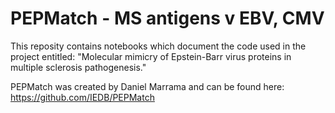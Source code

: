 # PEPMatch - MS antigens v EBV, CMV

This reposity contains notebooks which document the code used in the project entitled: "Molecular mimicry of Epstein-Barr virus proteins in multiple sclerosis pathogenesis."

PEPMatch was created by Daniel Marrama and can be found here: https://github.com/IEDB/PEPMatch
